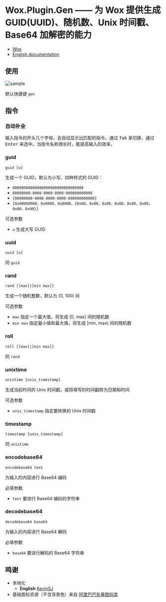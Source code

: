 # Wox.Plugin.Gen —— 为 Wox 提供生成 GUID(UUID)、随机数、Unix 时间戳、Base64 加解密的能力

- [Wox](https://github.com/Wox-launcher/Wox)
- [English documentation](./README.md)

## 使用

![sample](./resources/sample.gif)

默认快捷键 `gen`

## 指令

### 自动补全
输入指令的开头几个字母，会自动显示出匹配的指令，通过 <kbd>Tab</kbd> 来切换，通过 <kbd>Enter</kbd> 来选中。当指令名称很长时，能提高输入的效率。

### guid
```
guid [u]
```

生成一个 GUID，默认为小写、四种样式的 GUID：
- `00000000000000000000000000000000`
- `00000000-0000-0000-0000-000000000000`
- `{00000000-0000-0000-0000-000000000000}`
- `{0x00000000，0x0000，0x0000，{0x00，0x00，0x00，0x00，0x00，0x00，0x00，0x00}}`

可选参数
- `u` 生成大写 GUID

### uuid
```
uuid [u]
```

同 `guid`

### rand
```
rand [[max]|[min max]]
```

生成一个随机整数，默认为 [0, 100) 间

可选参数
- `max` 指定一个最大值，将生成 [0, max) 间的随机数
- `min max` 指定最小值和最大值，将生成 [min, max) 间的随机数

### roll
```
roll [[max]|[min max]]
```

同 `rand`

### unixtime
```
unixtime [unix_timestamp]
```

生成当前时间的 Unix 时间戳，或将填写的时间戳转为日期和时间

可选参数
- `unix_timestamp` 指定要转换的 Unix 时间戳

### timestamp
```
timestamp [unix_timestamp]
```

同 `unixtime`

### encodebase64
```
encodebase64 text
```

为输入的内容进行 Base64 编码

必填参数
- `text` 要进行 Base64 编码的字符串

### decodebase64
```
decodebase64 base64
```

为输入的内容进行 Base64 解码

必填参数
- `base64` 要进行解码的 Base64 字符串

## 鸣谢
- 本地化
  - **English** [KevinSJ](https://github.com/KevinSJ)
- 基础图标资源（不含背景色）来自 [阿里巴巴矢量图标库](https://www.iconfont.cn/)
